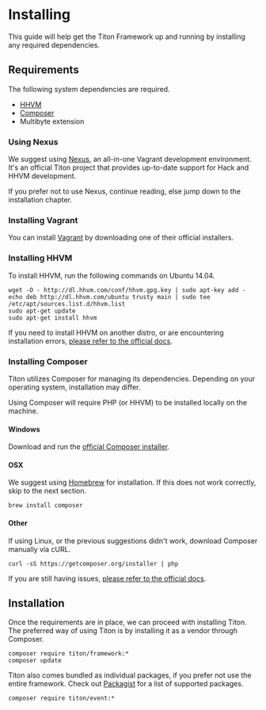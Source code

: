 # Installing #

This guide will help get the Titon Framework up and running by installing any required dependencies.

## Requirements ##

The following system dependencies are required.

* [HHVM](http://hhvm.com/)
* [Composer](https://getcomposer.org/)
* Multibyte extension

### Using Nexus ###

We suggest using [Nexus](https://github.com/titon/nexus), an all-in-one Vagrant development environment. 
It's an official Titon project that provides up-to-date support for Hack and HHVM development.

If you prefer not to use Nexus, continue reading, else jump down to the installation chapter.

### Installing Vagrant ###

You can install [Vagrant](https://www.vagrantup.com/) by downloading one of their official installers.

### Installing HHVM ###

To install HHVM, run the following commands on Ubuntu 14.04. 

```shell
wget -O - http://dl.hhvm.com/conf/hhvm.gpg.key | sudo apt-key add -
echo deb http://dl.hhvm.com/ubuntu trusty main | sudo tee /etc/apt/sources.list.d/hhvm.list
sudo apt-get update
sudo apt-get install hhvm
```

If you need to install HHVM on another distro, or are encountering installation errors, 
[please refer to the official docs](https://github.com/facebook/hhvm/wiki/Prebuilt%20Packages%20for%20HHVM).

### Installing Composer ###

Titon utilizes Composer for managing its dependencies. Depending on your operating system, installation may differ.

<div class="notice is-warning">
    Using Composer will require PHP (or HHVM) to be installed locally on the machine.
</div>

#### Windows ####

Download and run the [official Composer installer](https://getcomposer.org/Composer-Setup.exe).

#### OSX ####

We suggest using [Homebrew](http://brew.sh/) for installation. If this does not work correctly, skip to the next section. 

```shell
brew install composer
```

#### Other ####

If using Linux, or the previous suggestions didn't work, download Composer manually via cURL. 

```shell
curl -sS https://getcomposer.org/installer | php
```

If you are still having issues, [please refer to the official docs](https://getcomposer.org/doc/00-intro.md).

## Installation ##

Once the requirements are in place, we can proceed with installing Titon.
The preferred way of using Titon is by installing it as a vendor through Composer.

```shell
composer require titon/framework:*
composer update
```

Titon also comes bundled as individual packages, if you prefer not use the entire framework. 
Check out [Packagist](https://packagist.org/packages/titon/) for a list of supported packages.

```shell
composer require titon/event:*
```
